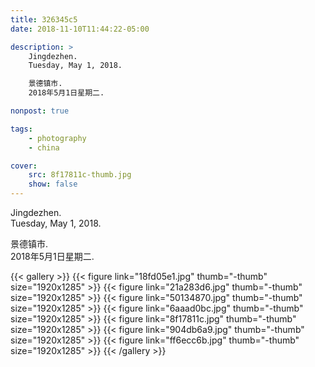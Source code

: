 ```yaml
---
title: 326345c5
date: 2018-11-10T11:44:22-05:00

description: >
    Jingdezhen.
    Tuesday, May 1, 2018.

    景德镇市.
    2018年5月1日星期二.

nonpost: true

tags:
    - photography
    - china

cover:
    src: 8f17811c-thumb.jpg
    show: false
---
```


Jingdezhen.  
Tuesday, May 1, 2018.  

景德镇市.  
2018年5月1日星期二.  

{{< gallery >}}
    {{< figure link="18fd05e1.jpg" thumb="-thumb" size="1920x1285" >}}
    {{< figure link="21a283d6.jpg" thumb="-thumb" size="1920x1285" >}}
    {{< figure link="50134870.jpg" thumb="-thumb" size="1920x1285" >}}
    {{< figure link="6aaad0bc.jpg" thumb="-thumb" size="1920x1285" >}}
    {{< figure link="8f17811c.jpg" thumb="-thumb" size="1920x1285" >}}
    {{< figure link="904db6a9.jpg" thumb="-thumb" size="1920x1285" >}}
    {{< figure link="ff6ecc6b.jpg" thumb="-thumb" size="1920x1285" >}}
{{< /gallery >}}

